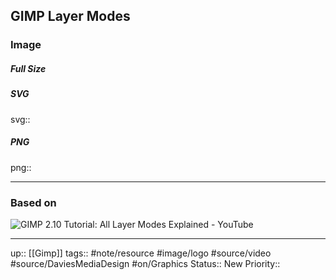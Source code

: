 ## GIMP Layer Modes

### Image

##### Full Size



##### SVG

svg:: 

##### PNG

png:: 

---
### Based on

![GIMP 2.10 Tutorial: All Layer Modes Explained - YouTube](https://www.youtube.com/watch?v=17Iivi0tmug)


---

up:: [[Gimp]]
tags:: #note/resource #image/logo #source/video #source/DaviesMediaDesign  #on/Graphics 
Status:: New
Priority:: 
